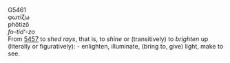 <body>
  <p>G5461<br>  φωτίζω  <br> phōtizō  <br><i>fo-tid‘-zo </i><br>From <a href="g5457.htm">5457</a>  to <i>shed</i> <i>rays</i>, that is, to <i>shine</i> or (transitively) to <i>brighten</i> up (literally or figuratively): - enlighten, illuminate, (bring to, give) light, make to see.<br></p>
 </body>